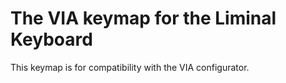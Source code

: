 # The VIA keymap for the Liminal Keyboard

This keymap is for compatibility with the VIA configurator.